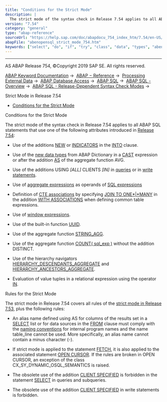 ```yaml
---
title: "Conditions for the Strict Mode"
description: |
  The strict mode of the syntax check in Release 7.54 applies to all ABAP SQL statements that use one of the following attributes introduced in Release 7.54(https://help.sap.com/doc/abapdocu_754_index_htm/7.54/en-US/abennews-754-abap_sql.htm): -   Use of the additions NEW(https://help.sap.com/doc/
version: "7.54"
category: "general"
type: "abap-reference"
sourceUrl: "https://help.sap.com/doc/abapdocu_754_index_htm/7.54/en-US/abenopensql_strict_mode_754.htm"
abapFile: "abenopensql_strict_mode_754.htm"
keywords: ["select", "do", "if", "try", "class", "data", "types", "abenopensql", "strict", "mode", "754"]
---
```


* * *

AS ABAP Release 754, ©Copyright 2019 SAP SE. All rights reserved.

[ABAP Keyword Documentation](https://help.sap.com/doc/abapdocu_754_index_htm/7.54/en-US/abenabap.htm) →  [ABAP − Reference](https://help.sap.com/doc/abapdocu_754_index_htm/7.54/en-US/abenabap_reference.htm) →  [Processing External Data](https://help.sap.com/doc/abapdocu_754_index_htm/7.54/en-US/abenabap_language_external_data.htm) →  [ABAP Database Access](https://help.sap.com/doc/abapdocu_754_index_htm/7.54/en-US/abenabap_sql.htm) →  [ABAP SQL](https://help.sap.com/doc/abapdocu_754_index_htm/7.54/en-US/abenopensql.htm) →  [ABAP SQL - Overview](https://help.sap.com/doc/abapdocu_754_index_htm/7.54/en-US/abenopen_sql_oview.htm) →  [ABAP SQL - Release-Dependent Syntax Check Modes](https://help.sap.com/doc/abapdocu_754_index_htm/7.54/en-US/abenopensql_strict_modes.htm) → 

Strict Mode in Release 7.54

-   [Conditions for the Strict Mode](#abenopensql-strict-mode-754-1--------rules-for-the-strict-mode---@ITOC@@ABENOPENSQL_STRICT_MODE_754_2)

Conditions for the Strict Mode

The strict mode of the syntax check in Release 7.54 applies to all ABAP SQL statements that use one of the following attributes introduced in [Release 7.54](https://help.sap.com/doc/abapdocu_754_index_htm/7.54/en-US/abennews-754-abap_sql.htm):

-   Use of the additions [NEW](https://help.sap.com/doc/abapdocu_754_index_htm/7.54/en-US/abapselect_into_target.htm) or [INDICATORS](https://help.sap.com/doc/abapdocu_754_index_htm/7.54/en-US/abapselect_indicators.htm) in the [INTO](https://help.sap.com/doc/abapdocu_754_index_htm/7.54/en-US/abapinto_clause.htm) clause.

-   Use of the [new data types](https://help.sap.com/doc/abapdocu_754_index_htm/7.54/en-US/abennews-754-ddic.htm) from ABAP Dictionary in a [CAST](https://help.sap.com/doc/abapdocu_754_index_htm/7.54/en-US/abensql_cast.htm) expression or after the addition [AS](https://help.sap.com/doc/abapdocu_754_index_htm/7.54/en-US/abapselect_avg_as.htm) of the aggregate function AVG.

-   Use of the additions USING *\[*ALL*\]* CLIENTS *\[*IN*\]* in [queries](https://help.sap.com/doc/abapdocu_754_index_htm/7.54/en-US/abapselect_client.htm) or in [write statements](https://help.sap.com/doc/abapdocu_754_index_htm/7.54/en-US/abapiumd_client.htm).

-   Use of [aggregate expressions](https://help.sap.com/doc/abapdocu_754_index_htm/7.54/en-US/abapselect_aggregate.htm) as operands of [SQL expressions](https://help.sap.com/doc/abapdocu_754_index_htm/7.54/en-US/abapsql_expr.htm)

-   Definition of [CTE associations](https://help.sap.com/doc/abapdocu_754_index_htm/7.54/en-US/abencte_association_glosry.htm "Glossary Entry") by specifying [JOIN TO ONE*|*MANY](https://help.sap.com/doc/abapdocu_754_index_htm/7.54/en-US/abapwith_associations_defining.htm) in the addition [WITH ASSOCIATIONS](https://help.sap.com/doc/abapdocu_754_index_htm/7.54/en-US/abapwith_associations.htm) when defining common table expressions.

-   Use of [window expressions](https://help.sap.com/doc/abapdocu_754_index_htm/7.54/en-US/abapselect_over.htm).

-   Use of the built-in function [UUID](https://help.sap.com/doc/abapdocu_754_index_htm/7.54/en-US/abensql_uuid.htm).

-   Use of the aggregate function [STRING\_AGG](https://help.sap.com/doc/abapdocu_754_index_htm/7.54/en-US/abapselect_aggregate.htm).

-   Use of the aggregate function [COUNT( sql\_exp )](https://help.sap.com/doc/abapdocu_754_index_htm/7.54/en-US/abapselect_aggregate.htm) without the addition DISTINCT.

-   Use of the hierarchy navigators [HIERARCHY\_DESCENDANTS\_AGGREGATE](https://help.sap.com/doc/abapdocu_754_index_htm/7.54/en-US/abenselect_hierarchy_desc_agg.htm) and [HIERARCHY\_ANCESTORS\_AGGREGATE](https://help.sap.com/doc/abapdocu_754_index_htm/7.54/en-US/abenselect_hierarchy_ancs_agg.htm).

-   Evaluation of value tuples in a relational expression using the operator [IN](https://help.sap.com/doc/abapdocu_754_index_htm/7.54/en-US/abenwhere_logexp_list_in.htm).

Rules for the Strict Mode

The strict mode in Release 7.54 covers all rules of the [strict mode in Release 7.53](https://help.sap.com/doc/abapdocu_754_index_htm/7.54/en-US/abenopensql_strict_mode_753.htm), plus the following rules:

-   An alias name defined using AS for columns of the results set in a [SELECT](https://help.sap.com/doc/abapdocu_754_index_htm/7.54/en-US/abapselect_list.htm) list or for data sources in the [FROM](https://help.sap.com/doc/abapdocu_754_index_htm/7.54/en-US/abapfrom_clause.htm) clause must comply with the [naming conventions](https://help.sap.com/doc/abapdocu_754_index_htm/7.54/en-US/abennaming_conventions.htm) for internal program names and the name table\_line cannot be used. More specifically, an alias name cannot contain a minus character (\-).

-   If strict mode is applied to the statement [FETCH](https://help.sap.com/doc/abapdocu_754_index_htm/7.54/en-US/abapfetch.htm), it is also applied to the associated statement [OPEN CURSOR](https://help.sap.com/doc/abapdocu_754_index_htm/7.54/en-US/abapopen_cursor.htm). If the rules are broken in OPEN CURSOR, an exception of the class CX\_SY\_DYNAMIC\_OSQL\_SEMANTICS is raised.

-   The obsolete use of the addition [CLIENT SPECIFIED](https://help.sap.com/doc/abapdocu_754_index_htm/7.54/en-US/abapselect_client_obsolete.htm) is forbidden in the statement [SELECT](https://help.sap.com/doc/abapdocu_754_index_htm/7.54/en-US/abapselect.htm) in queries and subqueries.

-   The obsolete use of the addition [CLIENT SPECIFIED](https://help.sap.com/doc/abapdocu_754_index_htm/7.54/en-US/abapud_client_obsolete.htm) in write statements is forbidden.